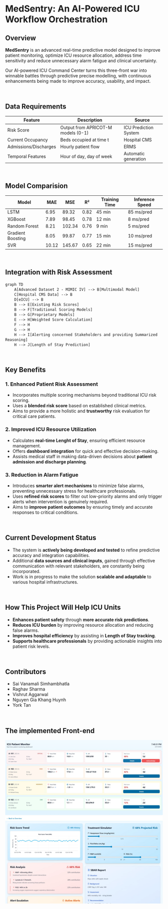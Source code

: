 # MedSentry: An AI-Powered ICU Workflow Orchestration

## Overview
**MedSentry** is an advanced real-time predictive model designed to improve patient monitoring, optimize ICU resource allocation, address time sensitivity and reduce unnecessary alarm fatigue and clinical uncertainty. 

Our AI-powered ICU Command Center turns this three-front war into winnable battles through predictive precise modelling, with continuous enhancements being made to improve accuracy, usability, and impact.

<br>

## Data Requirements

| Feature               | Description                           | Source                  |
|-----------------------|---------------------------------------|-------------------------|
| Risk Score            | Output from APRICOT-M models (0-1)    | ICU Prediction System   |
| Current Occupancy     | Beds occupied at time t              | Hospital CMS            |
| Admissions/Discharges | Hourly patient flow                  | ERMS                    |
| Temporal Features     | Hour of day, day of week             | Automatic generation    |

<br>

## Model Comparision

| Model              | MAE   | MSE   | R²    | Training Time | Inference Speed |
|--------------------|-------|-------|-------|---------------|------------------|
| LSTM               | 6.95  | 89.32 | 0.82  | 45 min        | 85 ms/pred       |
| XGBoost            | 7.89  | 98.45 | 0.78  | 12 min        | 8 ms/pred        |
| Random Forest      | 8.21  | 102.34| 0.76  | 9 min         | 5 ms/pred        |
| Gradient Boosting  | 8.05  | 99.87 | 0.77  | 15 min        | 10 ms/pred       |
| SVR                | 10.12 | 145.67| 0.65  | 22 min        | 15 ms/pred       |

<br>

## Integration with Risk Assessment

```mermaid
graph TD
    A[Advanced Dataset 2 - MIMIC IV] --> B[Multimodal Model]
    C[Hospital CMS Data] --> B
    D[eICU] --> B
    B --> E[Existing Risk Scores]
    B --> F[Traditional Scoring Models]
    B --> G[Proprietary Models]
    E --> H[Weighted Score Calculation]
    F --> H
    G --> H
    H --> I[Alerting concerned Stakeholders and providing Summarized Reasoning]
    H --> J[Length of Stay Prediction]
```

<br>

## Key Benefits

### 1. **Enhanced Patient Risk Assessment**
- Incorporates multiple scoring mechanisms beyond traditional ICU risk scoring.
- Uses a **blended risk score** based on established clinical metrics.
- Aims to provide a more holistic and **trustworthy** risk evaluation for critical care patients.

### 2. **Improved ICU Resource Utilization**
- Calculates **real-time Lenght of Stay**, ensuring efficient resource management.
- Offers **dashboard integration** for quick and effective decision-making.
- Assists medical staff in making data-driven decisions about **patient admission and discharge planning**.

### 3. **Reduction in Alarm Fatigue**
- Introduces **smarter alert mechanisms** to minimize false alarms, preventing unnecessary stress for healthcare professionals.
- Uses **refined risk scores** to filter out low-priority alarms and only trigger alerts when intervention is genuinely required.
- Aims to **improve patient outcomes** by ensuring timely and accurate responses to critical conditions.

<br>

## Current Development Status
- The system is **actively being developed and tested** to refine predictive accuracy and integration capabilities.
- Additional **data sources and clinical inputs**, gained through effective communication with relevant stakeholders, are constantly being incorporated.
- Work is in progress to make the solution **scalable and adaptable** to various hospital infrastructures.

<br>

## How This Project Will Help ICU Units
- **Enhances patient safety** through **more accurate risk predictions**.
- **Reduces ICU burden** by improving resource allocation and reducing false alarms.
- **Improves hospital efficiency** by assisting in **Length of Stay tracking**.
- **Supports healthcare professionals** by providing actionable insights into patient risk levels.

<br>

## Contributors
- Sai Vanamali Simhambhatla
- Raghav Sharma
- Vishrut Aggarwal
- Nguyen Gia Khang Huynh
- York Tan

<br>

## The implemented Front-end

![Front End](image.png)
![Front End-2](image-1.png)
